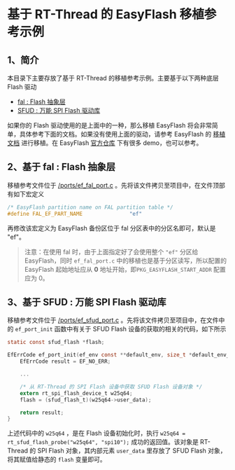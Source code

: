 # 基于 RT-Thread 的 EasyFlash 移植参考示例

## 1、简介

本目录下主要存放了基于 RT-Thread 的移植参考示例。主要基于以下两种底层 Flash 驱动

- [fal : Flash 抽象层](https://github.com/RT-Thread-packages/fal)
- [SFUD : 万能 SPI Flash 驱动库](https://github.com/RT-Thread/rt-thread/tree/master/components/drivers/spi/sfud)

如果你的 Flash 驱动使用的是上面中的一种，那么移植 EasyFlash 将会非常简单，具体参考下面的文档。如果没有使用上面的驱动，请参考 EasyFlash 的 [移植文档](https://github.com/armink/EasyFlash/blob/master/docs/zh/port.md) 进行移植。在 EasyFlash [官方仓库](https://github.com/armink/EasyFlash) 下有很多 demo，也可以参考。

## 2、基于 fal : Flash 抽象层

移植参考文件位于 [/ports/ef_fal_port.c](ef_fal_port.c) 。先将该文件拷贝至项目中，在文件顶部有如下宏定义

```c
/* EasyFlash partition name on FAL partition table */
#define FAL_EF_PART_NAME               "ef"
```

再修改该宏定义为 EasyFlash 备份区位于 fal 分区表中的分区名即可，默认是 "ef"。

> 注意：在使用 fal 时，由于上面指定好了会使用整个 `"ef"` 分区给 EasyFlash，同时 `ef_fal_port.c` 中的移植也是基于分区读写，所以配置的 EasyFlash 起始地址应从 **0** 地址开始，即`PKG_EASYFLASH_START_ADDR` 配置应为 0。

## 3、基于 SFUD : 万能 SPI Flash 驱动库

移植参考文件位于 [/ports/ef_sfud_port.c](ef_sfud_port.c) 。先将该文件拷贝至项目中，在文件中的 `ef_port_init` 函数中有关于 SFUD Flash 设备的获取的相关的代码，如下所示

```c
static const sfud_flash *flash;

EfErrCode ef_port_init(ef_env const **default_env, size_t *default_env_size) {
    EfErrCode result = EF_NO_ERR;

    ...

    /* 从 RT-Thread 的 SPI Flash 设备中获取 SFUD Flash 设备对象 */
    extern rt_spi_flash_device_t w25q64;
    flash = (sfud_flash_t)(w25q64->user_data);

    return result;
}
```

上述代码中的 `w25q64` ，是在 Flash 设备初始化时，执行 `w25q64 = rt_sfud_flash_probe("w25q64", "spi10");` 成功的返回值。该对象是 RT-Thread 的 SPI Flash 对象，其内部元素 `user_data` 里存放了 SFUD Flash 对象，将其赋值给静态的 `flash` 变量即可。